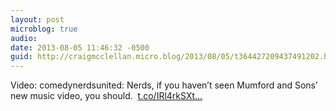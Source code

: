 ```yaml
---
layout: post
microblog: true
audio: 
date: 2013-08-05 11:46:32 -0500
guid: http://craigmcclellan.micro.blog/2013/08/05/t364427209437491202.html
---
```

Video: comedynerdsunited: Nerds, if you haven’t seen Mumford and Sons’ new music video, you should.  [t.co/IRl4rkSXt...](http://t.co/IRl4rkSXtn)
